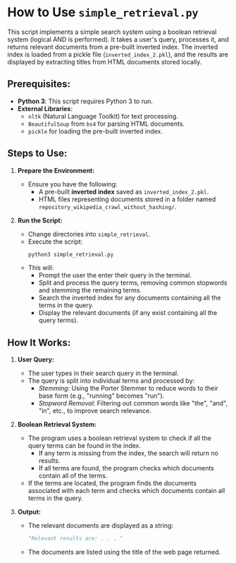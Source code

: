 # How to Use `simple_retrieval.py`

This script implements a simple search system using a boolean retrieval system (logical AND is performed). It takes a user's query, processes it, and returns relevant documents from a pre-built inverted index. The inverted index is loaded from a pickle file (`inverted_index_2.pkl`), and the results are displayed by extracting titles from HTML documents stored locally.

## Prerequisites:
- **Python 3**: This script requires Python 3 to run.
- **External Libraries**: 
  - `nltk` (Natural Language Toolkit) for text processing.
  - `BeautifulSoup` from `bs4` for parsing HTML documents.
  - `pickle` for loading the pre-built inverted index.

## Steps to Use:
1. **Prepare the Environment:**
   - Ensure you have the following:
     - A pre-built **inverted index** saved as `inverted_index_2.pkl`.
     - HTML files representing documents stored in a folder named `repository_wikipedia_crawl_without_hashing/`.

2. **Run the Script:**
   - Change directories into `simple_retrieval`.
   - Execute the script:
     ```bash
     python3 simple_retrieval.py
     ```
   - This will:
     - Prompt the user the enter their query in the terminal.
     - Split and process the query terms, removing common stopwords and stemming the remaining terms.
     - Search the inverted index for any documents containing all the terms in the query.
     - Display the relevant documents (if any exist containing all the query terms).

## How It Works:
1. **User Query:**
   - The user types in their search query in the terminal.
   - The query is split into individual terms and processed by:
     - *Stemming*: Using the Porter Stemmer to reduce words to their base form (e.g., "running" becomes "run").
     - *Stopword Removal*: Filtering out common words like "the", "and", "in", etc., to improve search relevance.

2. **Boolean Retrieval System:**
   - The program uses a boolean retrieval system to check if all the query terms can be found in the index.
     - If any term is missing from the index, the search will return no results.
     - If all terms are found, the program checks which documents contain all of the terms.
   - If the terms are located, the program finds the documents associated with each term and checks which documents contain all terms in the query.

3. **Output:**
   - The relevant documents are displayed as a string:
     ```python
     "Relevant results are: . . . "
     ```
   - The documents are listed using the title of the web page returned.
